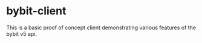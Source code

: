 # bybit-client
This is a basic proof of concept client demonstrating various features of the bybit v5 api.
